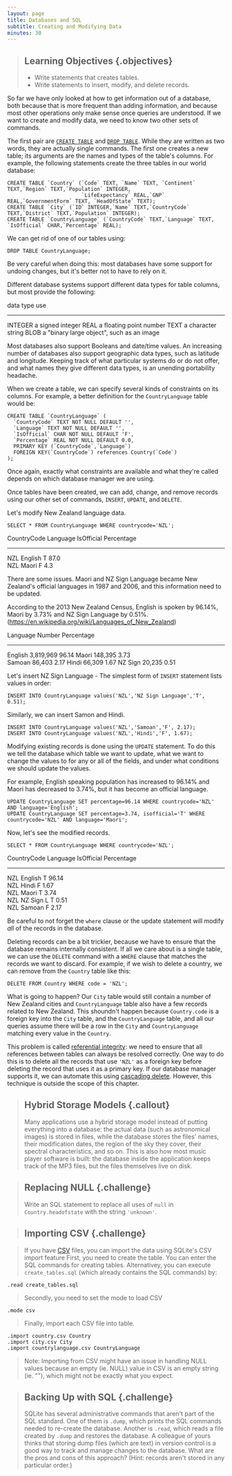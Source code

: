 ```yaml
---
layout: page
title: Databases and SQL
subtitle: Creating and Modifying Data
minutes: 30
---
```

> ## Learning Objectives {.objectives}
>
> *   Write statements that creates tables.
> *   Write statements to insert, modify, and delete records.

So far we have only looked at how to get information out of a database,
both because that is more frequent than adding information,
and because most other operations only make sense once queries are understood.
If we want to create and modify data,
we need to know two other sets of commands.

The first pair are [`CREATE TABLE`][CREATE-TABLE] and [`DROP TABLE`][DROP-TABLE].
While they are written as two words,
they are actually single commands.
The first one creates a new table;
its arguments are the names and types of the table's columns.
For example,
the following statements create the three tables in our world database:

~~~ {.sql}
CREATE TABLE `Country` (`Code` TEXT, `Name` TEXT, `Continent` TEXT,`Region` TEXT,`Population` INTEGER,
                        `LifeExpectancy` REAL,`GNP` REAL,`GovernmentForm` TEXT, `HeadOfState` TEXT);
CREATE TABLE `City` (`ID` INTEGER,`Name` TEXT,`CountryCode` TEXT,`District` TEXT,`Population` INTEGER);
CREATE TABLE `CountryLanguage` (`CountryCode` TEXT,`Language` TEXT, `IsOfficial` CHAR,`Percentage` REAL);
~~~

We can get rid of one of our tables using:

~~~ {.sql}
DROP TABLE CountryLanguage;
~~~

Be very careful when doing this:
most databases have some support for undoing changes,
but it's better not to have to rely on it.

Different database systems support different data types for table columns,
but most provide the following:

data type  use
---------  -----------------------------------------
INTEGER    a signed integer
REAL       a floating point number
TEXT       a character string
BLOB       a "binary large object", such as an image

Most databases also support Booleans and date/time values. An increasing number of databases also support geographic data types, such as latitude and longitude.
Keeping track of what particular systems do or do not offer, and what names they give different data types, is an unending portability headache.

When we create a table,
we can specify several kinds of constraints on its columns.
For example,
a better definition for the `CountryLanguage` table would be:

~~~ {.sql}
CREATE TABLE `CountryLanguage` (
  `CountryCode` TEXT NOT NULL DEFAULT '',
  `Language` TEXT NOT NULL DEFAULT '',
  `IsOfficial` CHAR NOT NULL DEFAULT 'F',
  `Percentage` REAL NOT NULL DEFAULT 0.0,
  PRIMARY KEY (`CountryCode`,`Language`)
  FOREIGN KEY(`CountryCode`) references Country(`Code`)
);
~~~

Once again,
exactly what constraints are available
and what they're called
depends on which database manager we are using.

Once tables have been created,
we can add, change, and remove records using our other set of commands,
`INSERT`, `UPDATE`, and `DELETE`.

Let's modify New Zealand language data.

~~~{.sql}
SELECT * FROM CountryLanguage WHERE countrycode='NZL';
~~~

CountryCode  Language   IsOfficial  Percentage
-----------  ---------  ----------  ----------
NZL          English    T           87.0      
NZL          Maori      F           4.3   

There are some issues. Maori and NZ Sign Language became New Zealand's official languages in 1987 and 2006, and this information need to be updated. 

According to the 2013 New Zealand Census, English is spoken by 96.14%, Maori by 3.73% and NZ Sign Language by 0.51%.
(https://en.wikipedia.org/wiki/Languages_of_New_Zealand)

Language 	 Number 	  Percentage
---------  ---------  ----------
English    3,819,969 	96.14
Maori 	   148,395 	  3.73 	
Samoan 	   86,403 	  2.17
Hindi 	   66,309 	  1.67
NZ Sign    20,235     0.51

Let's insert NZ Sign Language - The simplest form of `INSERT` statement lists values in order:

~~~{.sql}
INSERT INTO CountryLanguage values('NZL','NZ Sign Language','T', 0.51);
~~~

Similarly, we can insert Samon and Hindi.

~~~ {.sql}
INSERT INTO CountryLanguage values('NZL','Samoan','F', 2.17);
INSERT INTO CountryLanguage values('NZL','Hindi','F', 1.67);
~~~

Modifying existing records is done using the `UPDATE` statement.
To do this we tell the database which table we want to update,
what we want to change the values to for any or all of the fields,
and under what conditions we should update the values.

For example, English speaking population has increased to 96.14% and Maori has decreased to 3.74%, but it has become an official language.

~~~ {.sql}
UPDATE CountryLanguage SET percentage=96.14 WHERE countrycode='NZL' AND language='English';
UPDATE CountryLanguage SET percentage=3.74, isofficial='T' WHERE countrycode='NZL' AND language='Maori';
~~~

Now, let's see the modified records.

~~~ {.sql}
SELECT * FROM CountryLanguage WHERE countrycode='NZL';
~~~

CountryCode  Language   IsOfficial  Percentage
-----------  ---------  ----------  ----------
NZL          English    T           96.14     
NZL          Hindi      F           1.67      
NZL          Maori      T           3.74      
NZL          NZ Sign L  T           0.51      
NZL          Samoan     F           2.17 



Be careful to not forget the `where` clause or the update statement will
modify *all* of the records in the database.


Deleting records can be a bit trickier,
because we have to ensure that the database remains internally consistent.
If all we care about is a single table,
we can use the `DELETE` command with a `WHERE` clause
that matches the records we want to discard.
For example,
if we wish to delete a country, we can remove from the `Country` table like this:

~~~ {.sql}
DELETE FROM Country WHERE code = 'NZL';
~~~

What is going to happen? Our `City` table would still contain a number of New Zealand cities and 
`CountryLanguage` table also have a few records related to New Zealand. 
This shoundn't happen because `Country.code` is a foreign key into the `City` table, and the `CountryLanguage` table,
and all our queries assume there will be a row in the `City` and `CountryLanguage` matching every value in the `Country`.

This problem is called [referential integrity](reference.html#referential-integrity):
we need to ensure that all references between tables can always be resolved correctly.
One way to do this is to delete all the records
that use `'NZL'` as a foreign key
before deleting the record that uses it as a primary key.
If our database manager supports it,
we can automate this
using [cascading delete](reference.html#cascading-delete).
However,
this technique is outside the scope of this chapter.


<!---
We can also insert values into one table directly from another:

~~~ {.sql}
CREATE TABLE JustLatLong(lat text, long text);
INSERT INTO JustLatLong SELECT lat, long FROM Site;
~~~
--->

> ## Hybrid Storage Models {.callout}
>
> Many applications use a hybrid storage model
> instead of putting everything into a database:
> the actual data (such as astronomical images) is stored in files,
> while the database stores the files' names,
> their modification dates,
> the region of the sky they cover,
> their spectral characteristics,
> and so on.
> This is also how most music player software is built:
> the database inside the application keeps track of the MP3 files,
> but the files themselves live on disk.

> ## Replacing NULL {.challenge}
>
> Write an SQL statement to replace all uses of `null` in
> `Country.headofstate` with the string `'unknown'`.

> ## Importing CSV {.challenge}

> If you have [CSV](reference.html#comma-separated-values) files, you can import the data using SQLite's CSV import feature
> First, you need to create the table. You can enter the SQL commands for creating tables. Alternativey, you can execute `create_tables.sql` 
> (which already contains the SQL commands) by:

~~~{.sql}
.read create_tables.sql
~~~
> Secondly, you need to set the mode to load CSV

~~~{.sql}
.mode csv
~~~

> Finally, import each CSV file into table.

~~~{.sql}
.import country.csv Country
.import city.csv City
.import countrylanguage.csv CountryLanguage
~~~

> Note: Importing from CSV might have an issue in handling NULL values because an empty (ie. NULL) value in CSV is an empty string (ie. ""), 
> which might not be exactly what you expect.

> ## Backing Up with SQL {.challenge}
>
> SQLite has several administrative commands that aren't part of the
> SQL standard.  One of them is `.dump`, which prints the SQL commands
> needed to re-create the database.  Another is `.read`, which reads a
> file created by `.dump` and restores the database.  A colleague of
> yours thinks that storing dump files (which are text) in version
> control is a good way to track and manage changes to the database.
> What are the pros and cons of this approach?  (Hint: records aren't
> stored in any particular order.)


[CREATE-TABLE]: https://www.sqlite.org/lang_createtable.html
[DROP-TABLE]: https://www.sqlite.org/lang_droptable.html
